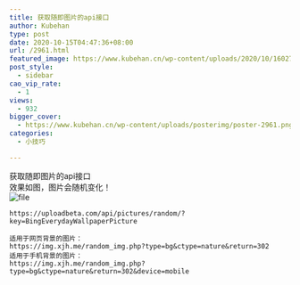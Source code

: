 ```yaml
---
title: 获取随即图片的api接口
author: Kubehan
type: post
date: 2020-10-15T04:47:36+08:00
url: /2961.html
featured_image: https://www.kubehan.cn/wp-content/uploads/2020/10/1602737337-28a3a9aace4d2f4.jpg
post_style:
  - sidebar
cao_vip_rate:
  - 1
views:
  - 932
bigger_cover:
  - https://www.kubehan.cn/wp-content/uploads/posterimg/poster-2961.png
categories:
  - 小技巧

---
```

获取随即图片的api接口  
效果如图，图片会随机变化！  
<img decoding="async" src="https://www.kubehan.cn/wp-content/uploads/2020/10/1602737362-ad2ae855ca294ba.png" alt="file" /> 

<pre><code class="language-html">https://uploadbeta.com/api/pictures/random/?key=BingEverydayWallpaperPicture

适用于网页背景的图片：
https://img.xjh.me/random_img.php?type=bg&ctype=nature&return=302
适用于手机背景的图片：
https://img.xjh.me/random_img.php?type=bg&ctype=nature&return=302&device=mobile
</code></pre>